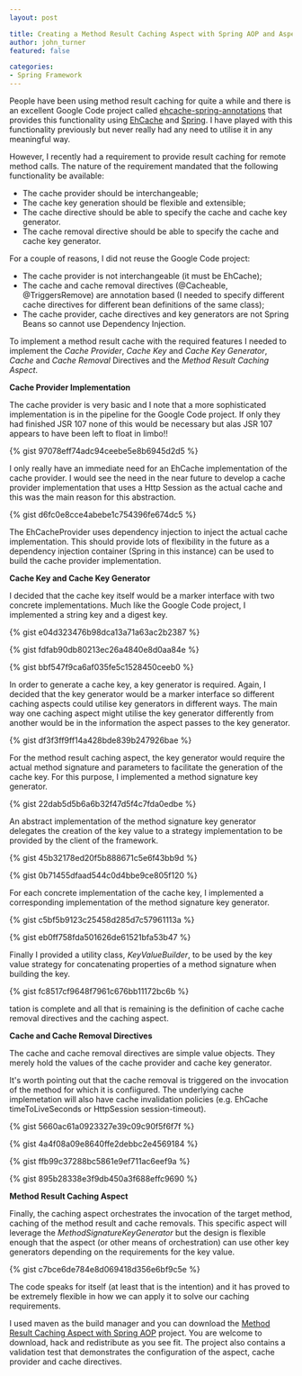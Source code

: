 ```yaml
---
layout: post

title: Creating a Method Result Caching Aspect with Spring AOP and AspectJ
author: john_turner
featured: false

categories:
- Spring Framework
---
```


People have been using method result caching for quite a while and there is an excellent Google Code project called [ehcache-spring-annotations](http://code.google.com/p/ehcache-spring-annotations) that provides this functionality using [EhCache](http://ehcache.org/) and [Spring](http://www.springsource.org/). I have played with this functionality previously but never really had any need to utilise it in any meaningful way.

However, I recently had a requirement to provide result caching for remote method calls. The nature of the requirement mandated that the following functionality be available:

- The cache provider should be interchangeable;
- The cache key generation should be flexible and extensible;
- The cache directive should be able to specify the cache and cache key generator.
- The cache removal directive should be able to specify the cache and cache key generator.

For a couple of reasons, I did not reuse the Google Code project:

- The cache provider is not interchangeable (it must be EhCache);
- The cache and cache removal directives (@Cacheable, @TriggersRemove) are annotation based (I needed to specify different cache directives for different bean definitions of the same class);
- The cache provider, cache directives and key generators are not Spring Beans so cannot use Dependency Injection.

<!-- more -->

To implement a method result cache with the required features I needed to implement the *Cache Provider*, *Cache Key* and *Cache Key Generator*, *Cache* and *Cache Removal* Directives and the *Method Result Caching Aspect*.

**Cache Provider Implementation**

The cache provider is very basic and I note that a more sophisticated implementation is in the pipeline for the Google Code project. If only they had finished JSR 107 none of this would be necessary but alas JSR 107 appears to have been left to float in limbo!!

{% gist 97078eff74adc94ceebe5e8b6945d2d5 %}

I only really have an immediate need for an EhCache implementation of the cache provider. I would see the need in the near future to develop a cache provider implementation that uses a Http Session as the actual cache and this was the main reason for this abstraction.

{% gist d6fc0e8cce4abebe1c754396fe674dc5 %}

The EhCacheProvider uses dependency injection to inject the actual cache implementation. This should provide lots of flexibility in the future as a dependency injection container (Spring in this instance) can be used to build the cache provider implementation.

**Cache Key and Cache Key Generator**

I decided that the cache key itself would be a marker interface with two concrete implementations. Much like the Google Code project, I implemented a string key and a digest key.

{% gist e04d323476b98dca13a71a63ac2b2387 %}

{% gist fdfab90db80213ec26a4840e8d0aa84e %}

{% gist bbf547f9ca6af035fe5c1528450ceeb0 %}

In order to generate a cache key, a key generator is required. Again, I decided that the key generator would be a marker interface so different caching aspects could utilise key generators in different ways. The main way one caching aspect might utilise the key generator differently from another would be in the information the aspect passes to the key generator.

{% gist df3f3ff9ff14a428bde839b247926bae %}

For the method result caching aspect, the key generator would require the actual method signature and parameters to facilitate the generation of the cache key. For this purpose, I implemented a method signature key generator.

{% gist 22dab5d5b6a6b32f47d5f4c7fda0edbe %}

An abstract implementation of the method signature key generator delegates the creation of the key value to a strategy implementation to be provided by the client of the framework.

{% gist 45b32178ed20f5b888671c5e6f43bb9d %}

{% gist 0b71455dfaad544c0d4bbe9ce805f120 %}

For each concrete implementation of the cache key, I implemented a corresponding implementation of the method signature key generator.

{% gist c5bf5b9123c25458d285d7c57961113a %}

{% gist eb0ff758fda501626de61521bfa53b47 %}

Finally I provided a utility class, *KeyValueBuilder*, to be used by the key value strategy for concatenating properties of a method signature when building the key.

{% gist fc8517cf9648f7961c676bb11172bc6b %}

tation is complete and all that is remaining is the definition of cache cache removal directives and the caching aspect.

**Cache and Cache Removal Directives**

The cache and cache removal directives are simple value objects. They merely hold the values of the cache provider and cache key generator.

It's worth pointing out that the cache removal is triggered on the invocation of the method for which it is confiigured. The underlying cache implemetation will also have cache invalidation policies (e.g. EhCache timeToLiveSeconds or HttpSession session-timeout).

{% gist 5660ac61a0923327e39c09c90f5f6f7f %}

{% gist 4a4f08a09e8640ffe2debbc2e4569184 %}

{% gist ffb99c37288bc5861e9ef711ac6eef9a %}

{% gist 895b28338e3f9db450a3f688effc9690 %}


**Method Result Caching Aspect**

Finally, the caching aspect orchestrates the invocation of the target method, caching of the method result and cache removals. This specific aspect will leverage the *MethodSignatureKeyGenerator* but the design is flexible enough that the aspect (or other means of orchestration) can use other key generators depending on the requirements for the key value.

{% gist c7bce6de784e8d069418d356e6bf9c5e %}

The code speaks for itself (at least that is the intention) and it has proved to be extremely flexible in how we can apply it to solve our caching requirements.

I used maven as the build manager and you can download the [Method Result Caching Aspect with Spring AOP](http://thoughtforge.net/wp-content/uploads/2010/12/spring-caching-aspect.zip) project. You are welcome to download, hack and redistribute as you see fit. The project also contains a validation test that demonstrates the configuration of the aspect, cache provider and cache directives.
